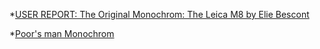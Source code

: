 *[USER REPORT: The Original Monochrom: The Leica M8 by Elie Bescont](http://www.stevehuffphoto.com/2013/05/24/user-report-the-original-monochrom-the-leica-m8-by-elie-bescont)

*[Poor's man Monochrom](http://www.davidknoble.com/2016/05/24/leica-m8-2-a-poor-mans-monochrom/)
